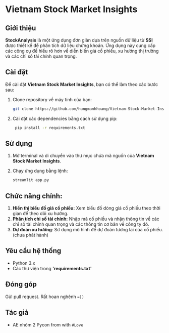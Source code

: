 # Vietnam Stock Market Insights

## Giới thiệu
**StockAnalysis** là một ứng dụng đơn giản dựa trên nguồn dữ liệu từ **SSI** được thiết kế để phân tích dữ liệu chứng khoán. Ứng dụng này cung cấp các công cụ để hiểu rõ hơn về diễn biến giá cổ phiếu, xu hướng thị trường và các chỉ số tài chính quan trọng.

## Cài đặt
Để cài đặt **Vietnam Stock Market Insights**, bạn có thể làm theo các bước sau:

1. Clone repository về máy tính của bạn:
   ```bash
   git clone https://github.com/hungmanhhoang/Vietnam-Stock-Market-Insights.git
2. Cài đặt các dependencies bằng cách sử dụng pip:
   ```bash
    pip install -r requirements.txt
## Sử dụng
1. Mở terminal và di chuyển vào thư mục chứa mã nguồn của **Vietnam Stock Market Insights**.

2. Chạy ứng dụng bằng lệnh:
    ```bash
    streamlit app.py
## Chức năng chính: 
1. **Hiển thị biểu đồ giá cổ phiếu:** Xem biểu đồ dòng giá cổ phiếu theo thời gian để theo dõi xu hướng. 
2. **Phân tích chỉ số tài chính:** Nhập mã cổ phiếu và nhận thông tin về các chỉ số tài chính quan trọng và các thông tin cơ bản về công ty đó.
3. **Dự đoán xu hướng**: Sử dụng mô hình để dự đoán tương lai của cổ phiếu. (chưa phát hành)

## Yêu cầu hệ thống
* Python 3.x
* Các thư viện trong **'requirements.txt'**

## Đóng góp
Gửi pull request. Rất hoan nghênh ```=))```

## Tác giả
* AE nhóm 2 Pycon from with ```#Love```
